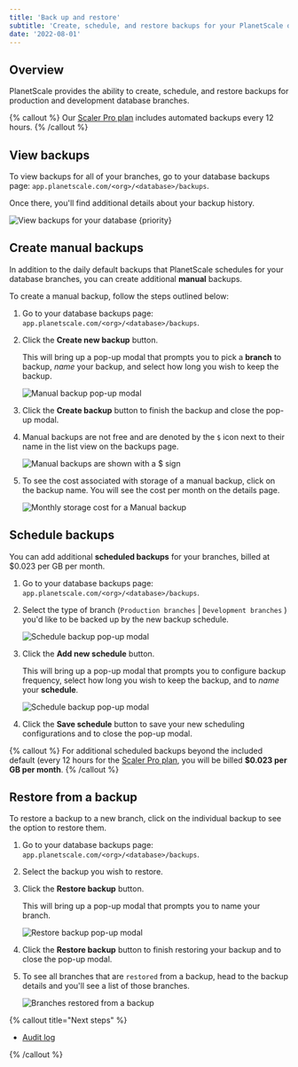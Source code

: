 ```yaml
---
title: 'Back up and restore'
subtitle: 'Create, schedule, and restore backups for your PlanetScale databases.'
date: '2022-08-01'
---
```


## Overview

PlanetScale provides the ability to create, schedule, and restore backups for production and development database branches.

{% callout %}
Our [Scaler Pro plan](/docs/concepts/billing#planetscale-plans) includes automated backups every 12 hours.
{% /callout %}

## View backups

To view backups for all of your branches, go to your database backups page: `app.planetscale.com/<org>/<database>/backups`.

Once there, you'll find additional details about your backup history.

![View backups for your database {priority}](/assets/docs/concepts/back-up-and-restore/view-backups.png)

## Create manual backups

In addition to the daily default backups that PlanetScale schedules for your database branches, you can create additional **manual** backups.

To create a manual backup, follow the steps outlined below:

1. Go to your database backups page: `app.planetscale.com/<org>/<database>/backups`.

2. Click the **Create new backup** button.

   This will bring up a pop-up modal that prompts you to pick a **branch** to backup, _name_ your backup, and select how long you wish to keep the backup.

   ![Manual backup pop-up modal](/assets/docs/concepts/back-up-and-restore/create-new-backup.png)

3. Click the **Create backup** button to finish the backup and close the pop-up modal.

4. Manual backups are not free and are denoted by the `$` icon next to their name in the list view on the backups page.

   ![Manual backups are shown with a $ sign](/assets/docs/concepts/back-up-and-restore/manual-backup-row.png)

5. To see the cost associated with storage of a manual backup, click on the backup name. You will see the cost per month on the details page.

   ![Monthly storage cost for a Manual backup](/assets/docs/concepts/back-up-and-restore/manual-backup-cost.png)

## Schedule backups

You can add additional **scheduled backups** for your branches, billed at $0.023 per GB per month.

1. Go to your database backups page: `app.planetscale.com/<org>/<database>/backups`.

2. Select the type of branch (`Production branches` | `Development branches` ) you'd like to be backed up by the new backup schedule.

   ![Schedule backup pop-up modal](/assets/docs/concepts/back-up-and-restore/new-backup-schedule.png)

3. Click the **Add new schedule** button.

   This will bring up a pop-up modal that prompts you to configure backup frequency, select how long you wish to keep the backup, and to _name_ your **schedule**.

   ![Schedule backup pop-up modal](/assets/docs/concepts/back-up-and-restore/new-backup-schedule.png)

4. Click the **Save schedule** button to save your new scheduling configurations and to close the pop-up modal.

{% callout %}
For additional scheduled backups beyond the included default (every 12 hours for the
[Scaler Pro plan](/docs/concepts/billing#planetscale-plans), you will be billed
**$0.023 per GB per month**.
{% /callout %}

## Restore from a backup

To restore a backup to a new branch, click on the individual backup to see the option to restore them.

1. Go to your database backups page: `app.planetscale.com/<org>/<database>/backups`.

2. Select the backup you wish to restore.

3. Click the **Restore backup** button.

   This will bring up a pop-up modal that prompts you to name your branch.

   ![Restore backup pop-up modal](/assets/docs/concepts/back-up-and-restore/restore.png)

4. Click the **Restore backup** button to finish restoring your backup and to close the pop-up modal.

5. To see all branches that are `restored` from a backup, head to the backup details and you'll see a list of those branches.

   ![Branches restored from a backup](/assets/docs/concepts/back-up-and-restore/restored-branches-list.png)

{% callout title="Next steps" %}

- [Audit log](/docs/concepts/audit-log)

{% /callout %}
